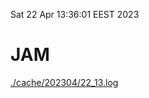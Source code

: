 Sat 22 Apr 13:36:01 EEST 2023
# JAM
<a href='./cache/202304/22_13.log'>./cache/202304/22_13.log</a>
